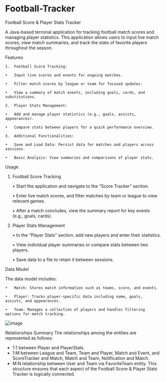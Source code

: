 # Football-Tracker

Football Score & Player Stats Tracker 

 

A Java-based terminal application for tracking football match scores and managing player statistics. This application allows users to input live match scores, view match summaries, and track the stats of favorite players throughout the season. 

 

Features 

 

	1.	Football Score Tracking: 

	•	Input live scores and events for ongoing matches. 

	•	Filter match scores by league or team for focused updates. 

	•	View a summary of match events, including goals, cards, and substitutions. 

	2.	Player Stats Management: 

	•	Add and manage player statistics (e.g., goals, assists, appearances). 

	•	Compare stats between players for a quick performance overview. 

	3.	Additional Functionalities: 

	•	Save and Load Data: Persist data for matches and players across sessions. 

	•	Basic Analysis: View summaries and comparisons of player stats. 

 

Usage 

 

1. Football Score Tracking 

	•	Start the application and navigate to the “Score Tracker” section. 

	•	Enter live match scores, and filter matches by team or league to view relevant games. 

	•	After a match concludes, view the summary report for key events (e.g., goals, cards). 

 

 

 

2. Player Stats Management 

	•	In the “Player Stats” section, add new players and enter their statistics. 

	•	View individual player summaries or compare stats between two players. 

	•	Save data to a file to retain it between sessions. 

 

 

Data Model 

 

The data model includes: 

	•	Match: Stores match information such as teams, score, and events. 

	•	Player: Tracks player-specific data including name, goals, assists, and appearances. 

	•	Team: Manages a collection of players and handles filtering options for match tracking. 

 
![image](https://github.com/user-attachments/assets/a64b3e6e-3b74-411a-8a04-71270fcd81e2)

Relationships Summary
The relationships among the entities are represented as follows:
- 1:1 between Player and PlayerStats.
- 1:M between League and Team, Team and Player, Match and Event, and ScoreTracker and Match, Match and Team, Notification and Match.
- M:N relationship between User and Team via FavoriteTeam entity.
This structure ensures that each aspect of the Football Score & Player Stats Tracker is logically connected.



 
